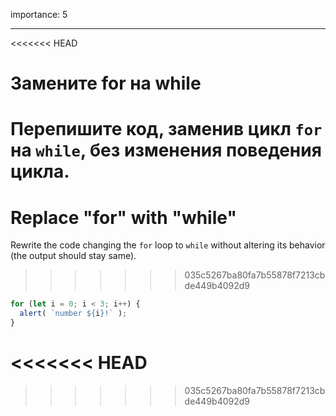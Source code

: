 importance: 5

---

<<<<<<< HEAD
# Замените for на while

Перепишите код, заменив цикл `for` на `while`, без изменения поведения цикла.
=======
# Replace "for" with "while"

Rewrite the code changing the `for` loop to `while` without altering its behavior (the output should stay same).
>>>>>>> 035c5267ba80fa7b55878f7213cbde449b4092d9

```js run
for (let i = 0; i < 3; i++) {
  alert( `number ${i}!` );
}
```
<<<<<<< HEAD
=======

>>>>>>> 035c5267ba80fa7b55878f7213cbde449b4092d9
